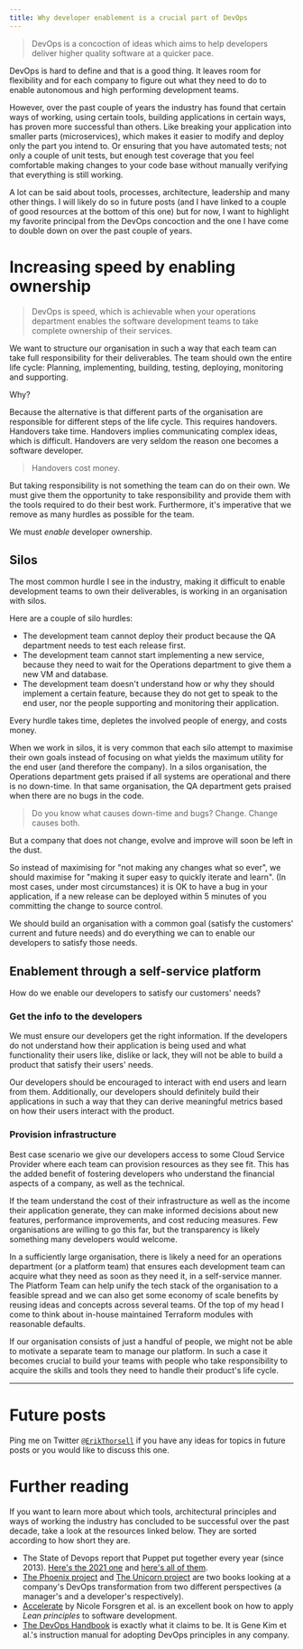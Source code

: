 ```yaml
---
title: Why developer enablement is a crucial part of DevOps
---
```


> DevOps is a concoction of ideas which aims to help developers deliver higher quality software at a quicker pace.

DevOps is hard to define and that is a good thing.
It leaves room for flexibility and for each company to figure out what they need to do to enable autonomous and high
performing development teams.

However, over the past couple of years the industry has found that certain ways of working, using certain tools,
building applications in certain ways, has proven more successful than others.
Like breaking your application into smaller parts (microservices), which makes it easier to modify and deploy only the
part you intend to.
Or ensuring that you have automated tests; not only a couple of unit tests, but enough test coverage that you feel
comfortable making changes to your code base without manually verifying that everything is still working.

A lot can be said about tools, processes, architecture, leadership and many other things.
I will likely do so in future posts (and I have linked to a couple of good resources at the bottom of this one) but for
now, I want to highlight my favorite principal from the DevOps concoction and the one I have come to double down on over
the past couple of years.


# Increasing speed by enabling ownership

> DevOps is speed, which is achievable when your operations department enables the software development teams to take
> complete ownership of their services.

We want to structure our organisation in such a way that each team can take full responsibility for their deliverables.
The team should own the entire life cycle: Planning, implementing, building, testing, deploying, monitoring and
supporting.

Why?

Because the alternative is that different parts of the organisation are responsible for different steps of the life
cycle.
This requires handovers.
Handovers take time.
Handovers implies communicating complex ideas, which is difficult.
Handovers are very seldom the reason one becomes a software developer.

> Handovers cost money.

But taking responsibility is not something the team can do on their own.
We must give them the opportunity to take responsibility and provide them with the tools required to do their best work.
Furthermore, it's imperative that we remove as many hurdles as possible for the team.

We must _enable_ developer ownership.

## Silos

The most common hurdle I see in the industry, making it difficult to enable development teams to own their deliverables,
is working in an organisation with silos.

Here are a couple of silo hurdles:

* The development team cannot deploy their product because the QA department needs to test each release first.
* The development team cannot start implementing a new service, because they need to wait for the Operations department
  to give them a new VM and database.
* The development team doesn't understand how or why they should implement a certain feature, because they do not get to
  speak to the end user, nor the people supporting and monitoring their application.

Every hurdle takes time, depletes the involved people of energy, and costs money.

When we work in silos, it is very common that each silo attempt to maximise their own goals instead of focusing on what
yields the maximum utility for the end user (and therefore the company).
In a silos organisation, the Operations department gets praised if all systems are operational and there is no
down-time.
In that same organisation, the QA department gets praised when there are no bugs in the code.

> Do you know what causes down-time and bugs? Change. Change causes both.

But a company that does not change, evolve and improve will soon be left in the dust.

So instead of maximising for "not making any changes what so ever", we should maximise for "making it super easy to
quickly iterate and learn".
(In most cases, under most circumstances) it is OK to have a bug in your application, if a new release can be deployed
within 5 minutes of you committing the change to source control.

We should build an organisation with a common goal (satisfy the customers' current and future needs) and do everything
we can to enable our developers to satisfy those needs.


## Enablement through a self-service platform

How do we enable our developers to satisfy our customers' needs?

### Get the info to the developers

We must ensure our developers get the right information.
If the developers do not understand how their application is being used and what functionality their users like, dislike
or lack, they will not be able to build a product that satisfy their users' needs.

Our developers should be encouraged to interact with end users and learn from them.
Additionally, our developers should definitely build their applications in such a way that they can derive meaningful
metrics based on how their users interact with the product.

### Provision infrastructure

Best case scenario we give our developers access to some Cloud Service Provider where each team can provision resources
as they see fit.
This has the added benefit of fostering developers who understand the financial aspects of a company, as well as the
technical.

If the team understand the cost of their infrastructure as well as the income their application generate, they can make
informed decisions about new features, performance improvements, and cost reducing measures.
Few organisations are willing to go this far, but the transparency is likely something many developers would welcome.

In a sufficiently large organisation, there is likely a need for an operations department (or a platform team) that
ensures each development team can acquire what they need as soon as they need it, in a self-service manner.
The Platform Team can help unify the tech stack of the organisation to a feasible spread and we can also get some
economy of scale benefits by reusing ideas and concepts across several teams.
Of the top of my head I come to think about in-house maintained Terraform modules with reasonable defaults.

If our organisation consists of just a handful of people, we might not be able to motivate a separate team to manage our
platform.
In such a case it becomes crucial to build your teams with people who take responsibility to acquire the skills and
tools they need to handle their product's life cycle.

---

# Future posts

Ping me on Twitter [`@ErikThorsell`](https://twitter.com/erikthorsell) if you have any ideas for topics in future posts
or you would like to discuss this one.

# Further reading

If you want to learn more about which tools, architectural principles and ways of working the industry has concluded
to be successful over the past decade, take a look at the resources linked below.
They are sorted according to how short they are.

* The State of Devops report that Puppet put together every year (since 2013).
  [Here's the 2021 one][state-of-devops-2021] and [here's all of them][state-of-devops-all].
* [The Phoenix project][phoenix-project] and [The Unicorn project][unicorn-project] are two books looking at a company's
  DevOps transformation from two different perspectives (a manager's and a developer's respectively).
* [Accelerate][accelerate] by Nicole Forsgren et al. is an excellent book on how to apply _Lean principles_ to software
  development.
* [The DevOps Handbook][devops-handbook] is exactly what it claims to be.
  It is Gene Kim et al.'s instruction manual for adopting DevOps principles in any company.


<!-- REFERENCES -->

<!-- Books ish -->
[phoenix-project]: https://itrevolution.com/the-phoenix-project/
[unicorn-project]: https://itrevolution.com/the-unicorn-project/
[state-of-devops-2021]: https://puppet.com/resources/report/2021-state-of-devops-report
[state-of-devops-all]: https://puppet.com/resources/?refinementList%5Btype%5D%5B0%5D=Report&page=1&configure%5BhitsPerPage%5D=18&query=state%20of%20devops
[accelerate]: https://itrevolution.com/accelerate-book/
[devops-handbook]: https://itrevolution.com/the-devops-handbook/
